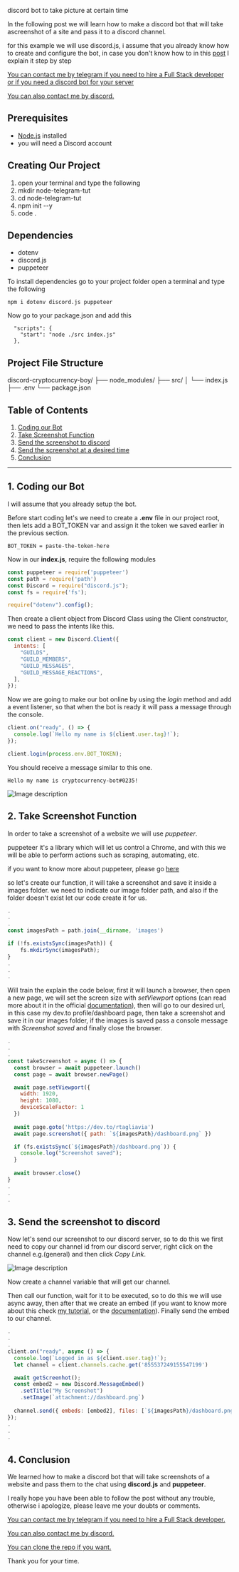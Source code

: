 discord bot to take picture at certain time

In the following post we will learn how to make a discord bot that will take ascreenshot of a site and pass it to a discord channel.

for this example we will use discord.js, i assume that you already know how to create and configure the bot, in case you don't know how to in this [post](https://dev.to/rtagliavia/how-to-create-a-discord-bot-with-discordjs-and-nodejs-plb) I explain it step by step 

[You can contact me by telegram if you need to hire a Full Stack developer or if you need a discord bot for your server](https://t.me/rtagliajs)

[You can also contact me by discord.](Appu#9136)

## Prerequisites

- [Node.js](https://nodejs.org/en/download/) installed
- you will need a Discord account

## Creating Our Project

1. open your terminal and type the following
2. mkdir node-telegram-tut
3. cd node-telegram-tut
4. npm init --y
5. code .

## Dependencies

- dotenv
- discord.js
- puppeteer

To install dependencies go to your project folder open a terminal and type the following

```console
npm i dotenv discord.js puppeteer
```

Now go to your package.json and add this

```console
  "scripts": {
    "start": "node ./src index.js"
  },
```

## Project File Structure

discord-cryptocurrency-boy/
├── node_modules/
├── src/
│   └── index.js
├── .env
└── package.json


## Table of Contents

1. [Coding our Bot](#coding-our-discord-bot)
2. [Take Screenshot Function](#screenshot-functions)
3. [Send the screenshot to discord](#send-the-screenshot)
4. [Send the screenshot at a desired time](#send-the-screenshot-at-a-desired-time)
5. [Conclusion](#conclusion)

---

## 1. Coding our Bot <a name="coding-our-discord-bot"></a>

I will assume that you already setup the bot.

Before start coding let's we need to create a **.env** file in our project root, then lets add a BOT_TOKEN var and assign it the token we saved earlier in the previous section.


```
BOT_TOKEN = paste-the-token-here
```

Now in our **index.js**, require the following modules

```js
const puppeteer = require('puppeteer')
const path = require('path')
const Discord = require("discord.js");
const fs = require('fs');

require("dotenv").config();
```

Then create a client object from Discord Class using the Client constructor, we need to pass the intents like this.


```js
const client = new Discord.Client({
  intents: [
    "GUILDS",
    "GUILD_MEMBERS",
    "GUILD_MESSAGES",
    "GUILD_MESSAGE_REACTIONS",
  ],
});
```

Now we are going to make our bot online by using the *login* method and add a event listener, so that when the bot is ready it will pass a message through the console.

```js
client.on("ready", () => {
  console.log(`Hello my name is ${client.user.tag}!`);
});

client.login(process.env.BOT_TOKEN);
```

You should receive a message similar to this one.

```console
Hello my name is cryptocurrency-bot#0235!
```


![Image description](https://dev-to-uploads.s3.amazonaws.com/uploads/articles/gqb4tpmdw8rp6ztwwl6n.png)


## 2. Take Screenshot Function <a name="screenshot-functionst"></a>

In order to take a screenshot of a website we will use *puppeteer*.

puppeteer it's a library which will let us control a Chrome, and with this we will be able to perform actions such as scraping, automating, etc.

if you want to know more about puppeteer, please go [here](https://pptr.dev/)

so let's create our function, it will take a screenshot and save it inside a images folder. we need to indicate our image folder path, and also if the folder doesn't exist let our code create it for us.

```js
.
.
.
const imagesPath = path.join(__dirname, 'images')

if (!fs.existsSync(imagesPath)) {
    fs.mkdirSync(imagesPath);
}
.
.
.
```

Will train the explain the code below, first it will launch a browser, then open a new page, we will set the screen size with *setViewport* options (can read more about it in the official [documentation](https://pptr.dev/api/puppeteer.page.setviewport)),  then will go to our desired url, in this case my dev.to profile/dashboard page, then take a screenshot and save it in our images folder, if the images is saved pass a console message with *Screenshot saved* and finally close the browser.

```js
.
.
.
const takeScreenshot = async () => {
  const browser = await puppeteer.launch()
  const page = await browser.newPage()

  await page.setViewport({
    width: 1920,
    height: 1080,
    deviceScaleFactor: 1
  })
  
  await page.goto('https://dev.to/rtagliavia')
  await page.screenshot({ path: `${imagesPath}/dashboard.png` })

  if (fs.existsSync(`${imagesPath}/dashboard.png`)) {
    console.log("Screenshot saved");
  }
  
  await browser.close()
}
.
.
.
```

## 3. Send the screenshot to discord <a name="send-the-screenshot"></a>

Now let's send our screenshot to our discord server, so to do this we first need to copy our channel id from our discord server, right click on the channel e.g.(general) and then click *Copy Link*. 

![Image description](https://dev-to-uploads.s3.amazonaws.com/uploads/articles/20yx7gwaced306taaun0.png)

Now create a channel variable that will get our channel.

Then call our function, wait for it to be executed, so to do this we will use async away, then after that we create an embed (if you want to know more about this check [my tutorial](https://dev.to/rtagliavia/how-to-create-a-discord-bot-with-discordjs-and-nodejs-plb), or the [documentation](https://discord.js.org/#/docs/discord.js/main/class/EmbedBuilder)). Finally send the embed to our channel.


```js
.
.
.
client.on("ready", async () => {
  console.log(`Logged in as ${client.user.tag}!`);
  let channel = client.channels.cache.get('855537249155547199')

  await getScreenhot();
  const embed2 = new Discord.MessageEmbed()
    .setTitle("My Screenshot")
    .setImage(`attachment://dashboard.png`)
    
  channel.send({ embeds: [embed2], files: [`${imagesPath}/dashboard.png`] });
});
.
.
.
```


## 4. Conclusion <a name="conclusion"></a>

We learned how to make a discord bot that will take screenshots of a website and pass them to the chat using **discord.js** and **puppeteer**.

I really hope you have been able to follow the post without any trouble, otherwise i apologize, please leave me your doubts or comments.

[You can contact me by telegram if you need to hire a Full Stack developer.](https://t.me/rtagliajs)

[You can also contact me by discord.](Appu#9136)

[You can clone the repo if you want.](https://github.com/rtagliaviaz/cryptocurrency-discord-bot)

Thank you for your time.